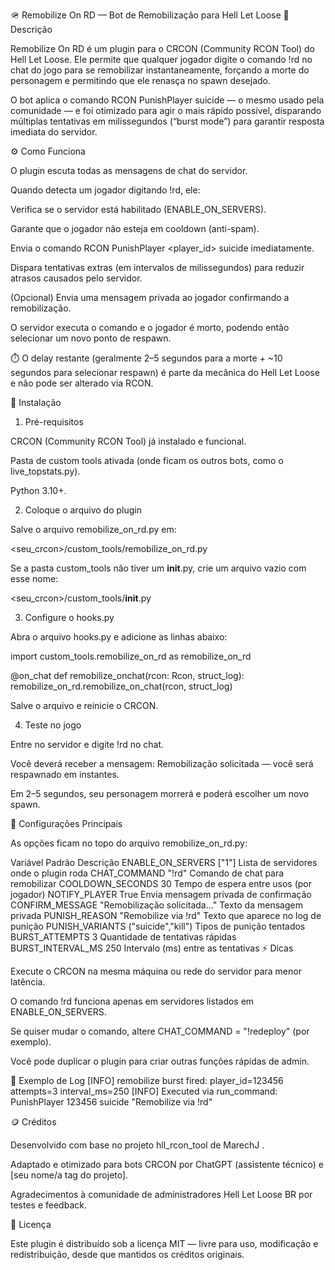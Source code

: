 🪖 Remobilize On RD — Bot de Remobilização para Hell Let Loose
📘 Descrição

Remobilize On RD é um plugin para o CRCON (Community RCON Tool) do Hell Let Loose.
Ele permite que qualquer jogador digite o comando !rd no chat do jogo para se remobilizar instantaneamente, forçando a morte do personagem e permitindo que ele renasça no spawn desejado.

O bot aplica o comando RCON PunishPlayer <id> suicide — o mesmo usado pela comunidade — e foi otimizado para agir o mais rápido possível, disparando múltiplas tentativas em milissegundos (“burst mode”) para garantir resposta imediata do servidor.

⚙️ Como Funciona

O plugin escuta todas as mensagens de chat do servidor.

Quando detecta um jogador digitando !rd, ele:

Verifica se o servidor está habilitado (ENABLE_ON_SERVERS).

Garante que o jogador não esteja em cooldown (anti-spam).

Envia o comando RCON PunishPlayer <player_id> suicide imediatamente.

Dispara tentativas extras (em intervalos de milissegundos) para reduzir atrasos causados pelo servidor.

(Opcional) Envia uma mensagem privada ao jogador confirmando a remobilização.

O servidor executa o comando e o jogador é morto, podendo então selecionar um novo ponto de respawn.

⏱️ O delay restante (geralmente 2–5 segundos para a morte + ~10 segundos para selecionar respawn) é parte da mecânica do Hell Let Loose e não pode ser alterado via RCON.

🚀 Instalação
1. Pré-requisitos

CRCON (Community RCON Tool) já instalado e funcional.

Pasta de custom tools ativada (onde ficam os outros bots, como o live_topstats.py).

Python 3.10+.

2. Coloque o arquivo do plugin

Salve o arquivo remobilize_on_rd.py em:

<seu_crcon>/custom_tools/remobilize_on_rd.py


Se a pasta custom_tools não tiver um __init__.py, crie um arquivo vazio com esse nome:

<seu_crcon>/custom_tools/__init__.py

3. Configure o hooks.py

Abra o arquivo hooks.py e adicione as linhas abaixo:

import custom_tools.remobilize_on_rd as remobilize_on_rd

@on_chat
def remobilize_onchat(rcon: Rcon, struct_log):
    remobilize_on_rd.remobilize_on_chat(rcon, struct_log)


Salve o arquivo e reinicie o CRCON.

4. Teste no jogo

Entre no servidor e digite !rd no chat.

Você deverá receber a mensagem:
Remobilização solicitada — você será respawnado em instantes.

Em 2–5 segundos, seu personagem morrerá e poderá escolher um novo spawn.

🧠 Configurações Principais

As opções ficam no topo do arquivo remobilize_on_rd.py:

Variável	Padrão	Descrição
ENABLE_ON_SERVERS	["1"]	Lista de servidores onde o plugin roda
CHAT_COMMAND	"!rd"	Comando de chat para remobilizar
COOLDOWN_SECONDS	30	Tempo de espera entre usos (por jogador)
NOTIFY_PLAYER	True	Envia mensagem privada de confirmação
CONFIRM_MESSAGE	"Remobilização solicitada..."	Texto da mensagem privada
PUNISH_REASON	"Remobilize via !rd"	Texto que aparece no log de punição
PUNISH_VARIANTS	("suicide","kill")	Tipos de punição tentados
BURST_ATTEMPTS	3	Quantidade de tentativas rápidas
BURST_INTERVAL_MS	250	Intervalo (ms) entre as tentativas
⚡ Dicas

Execute o CRCON na mesma máquina ou rede do servidor para menor latência.

O comando !rd funciona apenas em servidores listados em ENABLE_ON_SERVERS.

Se quiser mudar o comando, altere CHAT_COMMAND = "!redeploy" (por exemplo).

Você pode duplicar o plugin para criar outras funções rápidas de admin.

🧩 Exemplo de Log
[INFO] remobilize burst fired: player_id=123456 attempts=3 interval_ms=250
[INFO] Executed via run_command: PunishPlayer 123456 suicide "Remobilize via !rd"

🪙 Créditos

Desenvolvido com base no projeto hll_rcon_tool de MarechJ
.

Adaptado e otimizado para bots CRCON por ChatGPT (assistente técnico) e [seu nome/a tag do projeto].

Agradecimentos à comunidade de administradores Hell Let Loose BR por testes e feedback.

🧰 Licença

Este plugin é distribuído sob a licença MIT — livre para uso, modificação e redistribuição, desde que mantidos os créditos originais.

